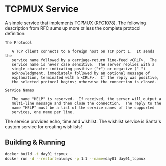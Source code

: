 # TCPMUX Service

A simple service that implements TCPMUX ([RFC1078](https://tools.ietf.org/html/rfc1078)). The following description from RFC sums up more or less the complete protocol definition:

```
The Protocol

   A TCP client connects to a foreign host on TCP port 1.  It sends the
   service name followed by a carriage-return line-feed <CRLF>.  The
   service name is never case sensitive.  The server replies with a
   single character indicating positive ("+") or negative ("-")
   acknowledgment, immediately followed by an optional message of
   explanation, terminated with a <CRLF>.  If the reply was positive,
   the selected protocol begins; otherwise the connection is closed.

Service Names

   The name "HELP" is reserved.  If received, the server will output a
   multi-line message and then close the connection.  The reply to the
   name "HELP" must be a list of the service names of the supported
   services, one name per line.
```

The service provides echo, time and wishlist. The wishlist service is Santa's custom service for creating wishlists!

## Building & Running

```bash
docker build -t day01_tcpmux .
docker run -d --restart=always -p 1:1 --name=day01 day01_tcpmux
```